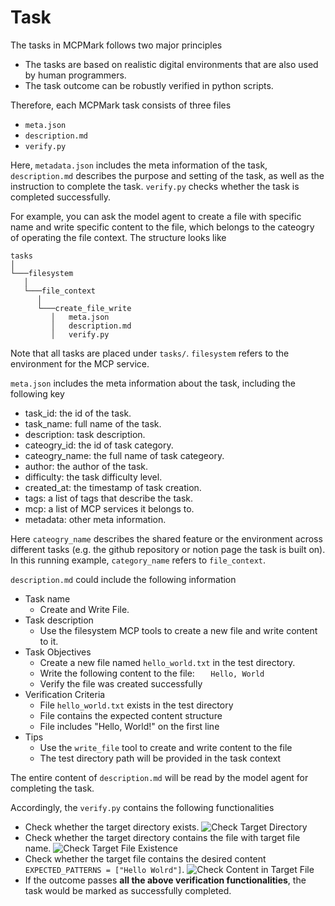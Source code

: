 # Task

The tasks in MCPMark follows two major principles
- The tasks are based on realistic digital environments that are also used by human programmers.
- The task outcome can be robustly verified in python scripts.

Therefore, each MCPMark task consists of three files
- `meta.json`
- `description.md`
- `verify.py`

Here, `metadata.json` includes the meta information of the task, `description.md` describes the purpose and setting of the task, as well as the instruction to complete the task. `verify.py` checks whether the task is completed successfully.

For example, you can ask the model agent to create a file with specific name and write specific content to the file, which belongs to the cateogry of operating the file context. The structure looks like

```
tasks 
│
└───filesystem
   │
   └───file_context
      │
      └───create_file_write
         │   meta.json 
         │   description.md
         │   verify.py
```

Note that all tasks are placed under `tasks/`. `filesystem` refers to the environment for the MCP service.

`meta.json` includes the meta information about the task, including the following key
- task_id: the id of the task.
- task_name: full name of the task.
- description: task description.
- cateogry_id: the id of task category.
- cateogry_name: the full name of task categeory.
- author: the author of the task.
- difficulty: the task difficulty level.
- created_at: the timestamp of task creation.
- tags: a list of tags that describe the task.
- mcp: a list of MCP services it belongs to.
- metadata: other meta information.

Here `cateogry_name` describes the shared feature or the environment across different tasks (e.g. the github repository or notion page the task is built on). In this running example, `category_name` refers to `file_context`.

`description.md` could include the following information

- Task name
    - Create and Write File.
- Task description
    - Use the filesystem MCP tools to create a new file and write content to it.
- Task Objectives
    - Create a new file named `hello_world.txt` in the test directory.
    - Write the following content to the file:   ```   Hello, World```
    - Verify the file was created successfully
-  Verification Criteria
    - File `hello_world.txt` exists in the test directory
    - File contains the expected content structure
    - File includes "Hello, World!" on the first line
- Tips
    - Use the `write_file` tool to create and write content to the file
    - The test directory path will be provided in the task context

The entire content of `description.md` will be read by the model agent for completing the task. 

Accordingly, the `verify.py` contains the following functionalities
- Check whether the target directory exists. ![Check Target Directory](../../asset/task_sample/task_sample_verify_get_test_dir.png)
- Check whether the target directory contains the file with target file name. ![Check Target File Existence](../../asset/task_sample/task_sample_verify_file_existence.png)
- Check whether the target file contains the desired content `EXPECTED_PATTERNS = ["Hello Wolrd"]`. ![Check Content in Target File](../../asset/task_sample/task_sample_verify_check_content.png)
- If the outcome passes **all the above verification functionalities**, the task would be marked as successfully completed.